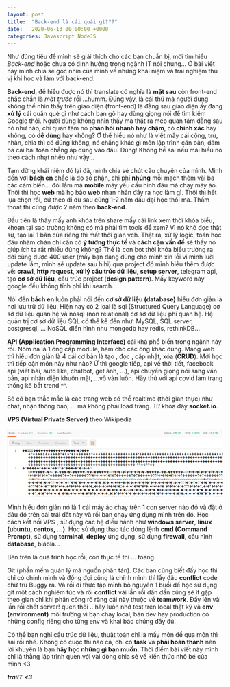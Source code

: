 ```yaml
---
layout: post
title:  "Back-end là cái quái gì???"
date:   2020-06-13 00:00:00 +0000
categories: Javascript NodeJS
---
```


Như đúng tiêu đề mình sẽ giải thích cho các bạn chuẩn bị, mới tìm hiểu *Back-end* hoặc chưa có định hướng trong ngành IT nói chung... Ở bài viết này mình chia sẻ góc nhìn của mình về những khái niệm và trải nghiệm thú vị khi học và làm với back-end.

**Back-end**, để hiểu được nó thì translate có nghĩa là **mặt sau** còn front-end chắc chắn là *mặt trước* rồi ...humm. Đúng vậy, là cái thứ mà người dùng không thể nhìn thấy trên giao diện (front-end) là đằng sau giao diện ấy đang **xử lý** cái quần què gì như cách bạn gõ hay dùng giọng nói để tìm kiếm Google thôi. Người dùng không nhìn thầy mà thật ra méo quan tâm đằng sau nó như nào, chỉ quan tâm nó **phản hồi nhanh hay chậm**, có **chính xác** hay không, có **dễ dùng** hay không?
Ơ thế hiểu nó như là viết mấy cái cộng, trừ, nhân, chia thì có đúng không, nó chẳng khác gì môn lập trình căn bản, dăm ba cái bài toán chẳng áp dụng vào đâu. Đúng! Không hề sai nếu mãi hiểu nó theo cách nhạt nhẽo như vậy...

Tạm dừng khái niệm đó lại đã, mình chia sẻ chút câu chuyện của mình. Mình đến với **bách en** chắc là do số phận, chi phí **nhúng** mỗi mạch thêm vài ba các cảm biến... đói lắm mà **mobile** máy yếu cấu hình đâu mà chạy máy ảo. Thôi thì học **web** mà họ bảo **web** nhan nhản đầy ra học làm gì.
Thôi thì hết lựa chọn rồi, cứ theo đi dù sau cũng 1-2 năm đầu đại học thôi mà. Thấm thoát thì cũng được 2 năm theo **back-end**.

Đầu tiên là thấy mấy anh khóa trên share mấy cái link xem thời khóa biểu, khoan tại sao trường không có mà phải tìm tools để xem? Vì nó khó đọc thật sự, tạo lại 1 bản của riêng thì mất thời gian vch. Thật ra, xử lý logic, toán học đâu nhàm chán chỉ cần có **ý tưởng thực tế** và **cách cận vấn đề** sẽ thấy nó giúp ích ta rất nhiều đúng không? Thế là con bot thời khóa biểu trường ra đời cũng được 400 user (mấy bạn đang dùng cho mình xin lỗi vì mình lười update lắm, mình sẽ update sau hihi) qua project đó mình hiểu thêm được về: **crawl**, **http request**, **xử lý cấu trúc dữ liệu**, **setup server**, telegram api, tạo **cơ sở dữ liệu**, cấu trúc project (**design pattern**). Mấy keyword này google đều không tính phí khi search.

Nói đến **bách en** luôn phải nói đến **cơ sở dữ liệu (database)** hiểu đơn giản là nơi lưu trữ dữ liệu. Hiện nay có 2 loại là sql (Structured Query Language) cơ sở dữ liệu quan hệ và nosql (non relational) cơ sở dữ liệu phi quan hệ. Hệ quản trị cơ sở dữ liệu SQL có thể kể đến như: MySQL, SQL server, postgresql, ... NoSQL điển hình như mongodb hay redis, rethinkDB...

**API (Application Programming Interface)** cái khá phổ biến trong ngành này rồi. Nôm na là 1 ông cấp module, hàm cho các ông khác dùng. Mảng web thì hiểu đơn giản là 4 cái cơ bản là tạo , đọc , cập nhật, xóa (**CRUD**). Mới học thì tiếp cận món này như nào? Ừ thì google tiếp, api về thời tiết, facebook api (viết bài, auto like, chatbot, get ảnh, ...), api chuyển giọng nói sang văn bản, api nhận diện khuôn mặt, ...vô vàn luôn. Hãy thử với api covid làm trang thống kê bắt trend ^^.
 
Sẽ có bạn thắc mắc là các trang web có thể realtime (thời gian thực) như chat, nhận thông báo, ... mà không phải load trang. Từ khóa đây **socket.io**.

**VPS (Virtual Private Server)** theo Wikipedia 

![VPS](/assets/5.PNG)

Mình hiểu đơn giản nó là 1 cái máy ảo chạy trên 1 con server nào đó và đặt ở đâu đó trên cái trái đất này và rồi bạn chạy ứng dụng mình trên đó. Học cách kết nối VPS , sử dụng các hệ điều hành như **windows server**, **linux (ubuntu, centos, ...)**. Học sử dụng thao tác dòng lệnh **cmd (Command Prompt)**, sử dụng **terminal**, **deploy** ứng dụng, sử dụng **firewall**, cấu hình **database**, blabla...

Bên trên là quá trình học rồi, còn thực tế thì ... toang.

Git (phần mềm quản lý mã nguồn phân tán). Các bạn cũng biết đấy học thì chỉ có chính mình và đồng đọi cũng là chính mình thì lấy đâu **conflict** code chứ trừ Buggy ra. Và rồi đi thực tập mình bỏ nguyên 1 buổi để học sử dụng git một cách nghiêm túc và rồi **conflict** vài lần rồi dần dần cũng sẽ ít gặp theo gian chỉ khi phân công rõ ràng cái này thuộc về **teamwork**. Đẩy lên vài lần rồi chết server! quen thôi .. hãy luôn nhớ test trên local thật kỹ và **env (environment)** môi trường vì bạn chạy local, bản dev hay production có những config riêng cho từng env và khai báo chúng đầy đủ.

Có thể bạn nghĩ cấu trúc dữ liệu, thuật toán chỉ là mấy môn để qua môn thì sai rồi nhé. Không có cuộc thi nào cả, chỉ có **task** và **phải hoàn thành** nên lời khuyên là bạn **hãy học những gì bạn muốn**. Thời điểm bài viết này mình chỉ là thằng lập trình quèn với vài dòng chia sẻ về kiến thức nhỏ bé của mình <3

***traiIT <3***
